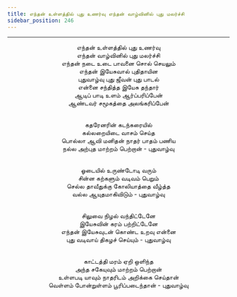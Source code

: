 ```yaml
---
title: எந்தன் உள்ளத்தில் புது உணர்வு எந்தன் வாழ்வினில் புது மலர்ச்சி
sidebar_position: 246
---
```


---
<center>
எந்தன் உள்ளத்தில் புது உணர்வு<br/>
எந்தன் வாழ்வினில் புது மலர்ச்சி<br/>
எந்தன் நடை உடை பாவனை சொல் செயலும்<br/>
எந்தன் இயேசுவால் புதிதாயின<br/>
புதுவாழ்வு புது ஜீவன் புது பாடல்<br/>
என்னை சந்தித்த இயேசு தந்தார்<br/>
ஆடிப் பாடி உளம் ஆர்ப்பரிப்பேன்<br/>
ஆண்டவர் சமூகத்தை அலங்கரிப்பேன்<br/><br/>

கதரேனரின் கடந்கரையில்<br/>
கல்லறையிடை வாசம் செய்த<br/>
பொல்லா ஆவி மனிதன் நாதர் பாதம் பணிய<br/>
நல்ல அற்புத மாற்றம் பெற்றான்            - புதுவாழ்வு<br/><br/>

ஓடையில் உருண்டோடி வரும்<br/>
சின்ன கற்களும் வடிவம் பெறும்<br/>
செல்ல தாவீதுக்கு கோலியாத்தை வீழ்த்த<br/>
வல்ல ஆயுதமாகிவிடும்                - புதுவாழ்வு<br/><br/>

சிலுவை நிழல் வந்திட்டேனே<br/>
இயேசுவின் கரம் பற்றிட்டேனே<br/>
எந்தன் இயேசுவுடன் கொண்ட உறவு என்னை<br/>
புது வடிவாய் திகழச் செய்யும்                - புதுவாழ்வு<br/><br/>

காட்டத்தி மரம் ஏறி ஒளிந்த<br/>
அந்த சகேயுவும் மாற்றம் பெற்றான்<br/>
உள்ளபடி யாவும் நாதரிடம் அறிக்கை செய்தான்<br/>
வெள்ளம் போன்றுள்ளம் பூரிப்படைந்தான்        - புதுவாழ்வு
</center>